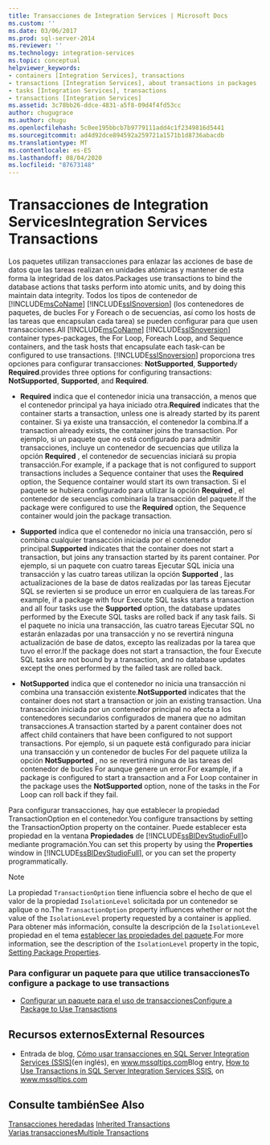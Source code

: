 ```yaml
---
title: Transacciones de Integration Services | Microsoft Docs
ms.custom: ''
ms.date: 03/06/2017
ms.prod: sql-server-2014
ms.reviewer: ''
ms.technology: integration-services
ms.topic: conceptual
helpviewer_keywords:
- containers [Integration Services], transactions
- transactions [Integration Services], about transactions in packages
- tasks [Integration Services], transactions
- transactions [Integration Services]
ms.assetid: 3c78bb26-ddce-4831-a5f8-09d4f4fd53cc
author: chugugrace
ms.author: chugu
ms.openlocfilehash: 5c0ee195bbcb7b9779111add4c1f2349816d5441
ms.sourcegitcommit: ad4d92dce894592a259721a1571b1d8736abacdb
ms.translationtype: MT
ms.contentlocale: es-ES
ms.lasthandoff: 08/04/2020
ms.locfileid: "87673148"
---
```

# <a name="integration-services-transactions"></a><span data-ttu-id="e3a2b-102">Transacciones de Integration Services</span><span class="sxs-lookup"><span data-stu-id="e3a2b-102">Integration Services Transactions</span></span>
  <span data-ttu-id="e3a2b-103">Los paquetes utilizan transacciones para enlazar las acciones de base de datos que las tareas realizan en unidades atómicas y mantener de esta forma la integridad de los datos.</span><span class="sxs-lookup"><span data-stu-id="e3a2b-103">Packages use transactions to bind the database actions that tasks perform into atomic units, and by doing this maintain data integrity.</span></span> <span data-ttu-id="e3a2b-104">Todos los tipos de contenedor de [!INCLUDE[msCoName](../includes/msconame-md.md)] [!INCLUDE[ssISnoversion](../includes/ssisnoversion-md.md)] (los contenedores de paquetes, de bucles For y Foreach o de secuencias, así como los hosts de las tareas que encapsulan cada tarea) se pueden configurar para que usen transacciones.</span><span class="sxs-lookup"><span data-stu-id="e3a2b-104">All [!INCLUDE[msCoName](../includes/msconame-md.md)] [!INCLUDE[ssISnoversion](../includes/ssisnoversion-md.md)] container types-packages, the For Loop, Foreach Loop, and Sequence containers, and the task hosts that encapsulate each task-can be configured to use transactions.</span></span> [!INCLUDE[ssISnoversion](../includes/ssisnoversion-md.md)] <span data-ttu-id="e3a2b-105">proporciona tres opciones para configurar transacciones: **NotSupported**, **Supported**y **Required**.</span><span class="sxs-lookup"><span data-stu-id="e3a2b-105">provides three options for configuring transactions: **NotSupported**, **Supported**, and **Required**.</span></span>  
  
-   <span data-ttu-id="e3a2b-106">**Required** indica que el contenedor inicia una transacción, a menos que el contenedor principal ya haya iniciado otra.</span><span class="sxs-lookup"><span data-stu-id="e3a2b-106">**Required** indicates that the container starts a transaction, unless one is already started by its parent container.</span></span> <span data-ttu-id="e3a2b-107">Si ya existe una transacción, el contenedor la combina.</span><span class="sxs-lookup"><span data-stu-id="e3a2b-107">If a transaction already exists, the container joins the transaction.</span></span> <span data-ttu-id="e3a2b-108">Por ejemplo, si un paquete que no está configurado para admitir transacciones, incluye un contenedor de secuencias que utiliza la opción **Required** , el contenedor de secuencias iniciará su propia transacción.</span><span class="sxs-lookup"><span data-stu-id="e3a2b-108">For example, if a package that is not configured to support transactions includes a Sequence container that uses the **Required** option, the Sequence container would start its own transaction.</span></span> <span data-ttu-id="e3a2b-109">Si el paquete se hubiera configurado para utilizar la opción **Required** , el contenedor de secuencias combinaría la transacción del paquete.</span><span class="sxs-lookup"><span data-stu-id="e3a2b-109">If the package were configured to use the **Required** option, the Sequence container would join the package transaction.</span></span>  
  
-   <span data-ttu-id="e3a2b-110">**Supported** indica que el contenedor no inicia una transacción, pero sí combina cualquier transacción iniciada por el contenedor principal.</span><span class="sxs-lookup"><span data-stu-id="e3a2b-110">**Supported** indicates that the container does not start a transaction, but joins any transaction started by its parent container.</span></span> <span data-ttu-id="e3a2b-111">Por ejemplo, si un paquete con cuatro tareas Ejecutar SQL inicia una transacción y las cuatro tareas utilizan la opción **Supported** , las actualizaciones de la base de datos realizadas por las tareas Ejecutar SQL se revierten si se produce un error en cualquiera de las tareas.</span><span class="sxs-lookup"><span data-stu-id="e3a2b-111">For example, if a package with four Execute SQL tasks starts a transaction and all four tasks use the **Supported** option, the database updates performed by the Execute SQL tasks are rolled back if any task fails.</span></span> <span data-ttu-id="e3a2b-112">Si el paquete no inicia una transacción, las cuatro tareas Ejecutar SQL no estarán enlazadas por una transacción y no se revertirá ninguna actualización de base de datos, excepto las realizadas por la tarea que tuvo el error.</span><span class="sxs-lookup"><span data-stu-id="e3a2b-112">If the package does not start a transaction, the four Execute SQL tasks are not bound by a transaction, and no database updates except the ones performed by the failed task are rolled back.</span></span>  
  
-   <span data-ttu-id="e3a2b-113">**NotSupported** indica que el contenedor no inicia una transacción ni combina una transacción existente.</span><span class="sxs-lookup"><span data-stu-id="e3a2b-113">**NotSupported** indicates that the container does not start a transaction or join an existing transaction.</span></span> <span data-ttu-id="e3a2b-114">Una transacción iniciada por un contenedor principal no afecta a los contenedores secundarios configurados de manera que no admitan transacciones.</span><span class="sxs-lookup"><span data-stu-id="e3a2b-114">A transaction started by a parent container does not affect child containers that have been configured to not support transactions.</span></span> <span data-ttu-id="e3a2b-115">Por ejemplo, si un paquete está configurado para iniciar una transacción y un contenedor de bucles For del paquete utiliza la opción **NotSupported** , no se revertirá ninguna de las tareas del contenedor de bucles For aunque genere un error.</span><span class="sxs-lookup"><span data-stu-id="e3a2b-115">For example, if a package is configured to start a transaction and a For Loop container in the package uses the **NotSupported** option, none of the tasks in the For Loop can roll back if they fail.</span></span>  
  
 <span data-ttu-id="e3a2b-116">Para configurar transacciones, hay que establecer la propiedad TransactionOption en el contenedor.</span><span class="sxs-lookup"><span data-stu-id="e3a2b-116">You configure transactions by setting the TransactionOption property on the container.</span></span> <span data-ttu-id="e3a2b-117">Puede establecer esta propiedad en la ventana **Propiedades** de [!INCLUDE[ssBIDevStudioFull](../includes/ssbidevstudiofull-md.md)]o mediante programación.</span><span class="sxs-lookup"><span data-stu-id="e3a2b-117">You can set this property by using the **Properties** window in [!INCLUDE[ssBIDevStudioFull](../includes/ssbidevstudiofull-md.md)], or you can set the property programmatically.</span></span>  
  
> [!NOTE]  
>  <span data-ttu-id="e3a2b-118">La propiedad `TransactionOption` tiene influencia sobre el hecho de que el valor de la propiedad `IsolationLevel` solicitada por un contenedor se aplique o no.</span><span class="sxs-lookup"><span data-stu-id="e3a2b-118">The `TransactionOption` property influences whether or not the value of the `IsolationLevel` property requested by a container is applied.</span></span> <span data-ttu-id="e3a2b-119">Para obtener más información, consulte la descripción de la `IsolationLevel` propiedad en el tema [establecer las propiedades del paquete](set-package-properties.md).</span><span class="sxs-lookup"><span data-stu-id="e3a2b-119">For more information, see the description of the `IsolationLevel` property in the topic, [Setting Package Properties](set-package-properties.md).</span></span>  
  
### <a name="to-configure-a-package-to-use-transactions"></a><span data-ttu-id="e3a2b-120">Para configurar un paquete para que utilice transacciones</span><span class="sxs-lookup"><span data-stu-id="e3a2b-120">To configure a package to use transactions</span></span>  
  
-   [<span data-ttu-id="e3a2b-121">Configurar un paquete para el uso de transacciones</span><span class="sxs-lookup"><span data-stu-id="e3a2b-121">Configure a Package to Use Transactions</span></span>](../relational-databases/native-client-ole-db-transactions/transactions.md)  
  
## <a name="external-resources"></a><span data-ttu-id="e3a2b-122">Recursos externos</span><span class="sxs-lookup"><span data-stu-id="e3a2b-122">External Resources</span></span>  
  
-   <span data-ttu-id="e3a2b-123">Entrada de blog, [Cómo usar transacciones en SQL Server Integration Services (SSIS)](https://go.microsoft.com/fwlink/?LinkId=157783)(en inglés), en www.mssqltips.com</span><span class="sxs-lookup"><span data-stu-id="e3a2b-123">Blog entry, [How to Use Transactions in SQL Server Integration Services SSIS](https://go.microsoft.com/fwlink/?LinkId=157783), on www.mssqltips.com</span></span>  
  
## <a name="see-also"></a><span data-ttu-id="e3a2b-124">Consulte también</span><span class="sxs-lookup"><span data-stu-id="e3a2b-124">See Also</span></span>  
 <span data-ttu-id="e3a2b-125">[Transacciones heredadas](../../2014/integration-services/inherited-transactions.md) </span><span class="sxs-lookup"><span data-stu-id="e3a2b-125">[Inherited Transactions](../../2014/integration-services/inherited-transactions.md) </span></span>  
 [<span data-ttu-id="e3a2b-126">Varias transacciones</span><span class="sxs-lookup"><span data-stu-id="e3a2b-126">Multiple Transactions</span></span>](../../2014/integration-services/multiple-transactions.md)  
  
  
